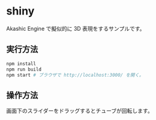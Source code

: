 # shiny

Akashic Engine で擬似的に 3D 表現をするサンプルです。

## 実行方法

```sh
npm install
npm run build
npm start # ブラウザで http://localhost:3000/ を開く。
```

## 操作方法

画面下のスライダーをドラッグするとチューブが回転します。

